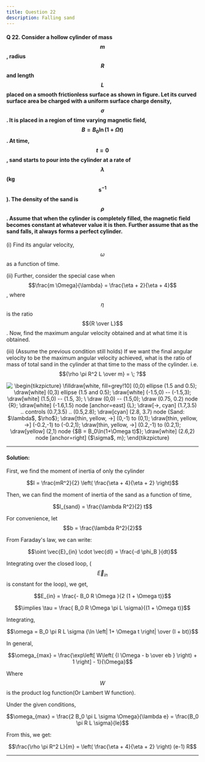 ```yaml
--- 
title: Question 22
description: Falling sand
---
```


<script src="https://cdn.mathjax.org/mathjax/latest/MathJax.js?config=TeX-AMS-MML_HTMLorMML" type="text/javascript"></script>

#### Q 22. Consider a hollow cylinder of mass $$m$$, radius $$R$$ and length $$L$$ placed on a smooth frictionless surface as shown in figure. Let its curved surface area be charged with a uniform surface charge density, $$\sigma$$. It is placed in a region of time varying magnetic field, $$B = B_0\ln(1+\Omega t)$$. At time, $$t=0$$, sand starts to pour into the cylinder at a rate of $$\lambda$$ (kg $$\text{s}^{-1}$$). The density of the sand is $$\rho$$. Assume that when the cylinder is completely filled, the magnetic field becomes constant at whatever value it is then. Further assume that as the sand falls, it always forms a perfect cylinder.

(i) Find its angular velocity, $$\omega$$ as a function of time. 

(ii) Further, consider the special case when $$\frac{m \Omega}{\lambda} = \frac{\eta + 2}{\eta + 4}$$, where $$\eta$$ is the ratio $${R \over L}$$. Now, find the maximum angular velocity obtained and at what time it is obtained. 

(iii) (Assume the previous condition still holds) If we want the final angular velocity to be the maximum angular velocity achieved, what is the ratio of mass of total sand in the cylinder at that time to the mass of the cylinder. i.e. $${\rho \pi R^2 L \over m} = \; ?$$

<p align="center"><img align="center" src="https://i.upmath.me/svg/%5Cbegin%7Btikzpicture%7D%0A%5Cfilldraw%5Bwhite%2C%20fill%3Dgrey!10%5D%20(0%2C0)%20ellipse%20(1.5%20and%200.5)%3B%0A%5Cdraw%5Bwhite%5D%20(0%2C3)%20ellipse%20(1.5%20and%200.5)%3B%0A%5Cdraw%5Bwhite%5D%20(-1.5%2C0)%20--%20(-1.5%2C3)%3B%0A%5Cdraw%5Bwhite%5D%20(1.5%2C0)%20--%20(1.5%2C%203)%3B%0A%5C%0A%5Cdraw%20(0%2C0)%20--%20(1.5%2C0)%3B%0A%5Cdraw%20(0.75%2C%200.2)%20node%20%7BR%7D%3B%0A%5Cdraw%5Bwhite%5D%20(-1.6%2C1.5)%20node%20%5Banchor%3Deast%5D%20%7BL%7D%3B%0A%5Cdraw%5B-%3E%2C%20cyan%5D%20(1.7%2C3.5)%20..%20controls%20(0.7%2C3.5)%20..%20(0.5%2C2.8)%3B%0A%5Cdraw%5Bcyan%5D%20(2.8%2C%203.7)%20node%20%7BSand%3A%20%24%5Clambda%24%2C%20%24%5Crho%24%7D%3B%0A%5Cdraw%5Bthin%2C%20yellow%2C%20-%3E%5D%20(0%2C-1)%20to%20(0%2C1)%3B%0A%5Cdraw%5Bthin%2C%20yellow%2C%20-%3E%5D%20(-0.2%2C-1)%20to%20(-0.2%2C1)%3B%0A%5Cdraw%5Bthin%2C%20yellow%2C%20-%3E%5D%20(0.2%2C-1)%20to%20(0.2%2C1)%3B%0A%5Cdraw%5Byellow%5D%20(2%2C1)%20node%20%7B%24B%20%3D%20B_0%5Cln(1%2B%5COmega%20t)%24%7D%3B%0A%5Cdraw%5Bwhite%5D%20(2.6%2C2)%20node%20%5Banchor%3Dright%5D%20%7B%24%5Csigma%24%2C%20m%7D%3B%0A%5Cend%7Btikzpicture%7D" alt="\begin{tikzpicture}
\filldraw[white, fill=grey!10] (0,0) ellipse (1.5 and 0.5);
\draw[white] (0,3) ellipse (1.5 and 0.5);
\draw[white] (-1.5,0) -- (-1.5,3);
\draw[white] (1.5,0) -- (1.5, 3);
\
\draw (0,0) -- (1.5,0);
\draw (0.75, 0.2) node {R};
\draw[white] (-1.6,1.5) node [anchor=east] {L};
\draw[-&gt;, cyan] (1.7,3.5) .. controls (0.7,3.5) .. (0.5,2.8);
\draw[cyan] (2.8, 3.7) node {Sand: $\lambda$, $\rho$};
\draw[thin, yellow, -&gt;] (0,-1) to (0,1);
\draw[thin, yellow, -&gt;] (-0.2,-1) to (-0.2,1);
\draw[thin, yellow, -&gt;] (0.2,-1) to (0.2,1);
\draw[yellow] (2,1) node {$B = B_0\ln(1+\Omega t)$};
\draw[white] (2.6,2) node [anchor=right] {$\sigma$, m};
\end{tikzpicture}" /></p>

---

#### Solution:

First, we find the moment of inertia of only the cylinder

$$I = \frac{mR^2}{2} \left( \frac{\eta + 4}{\eta + 2} \right)$$

Then, we can find the moment of inertia of the sand as a function of time,

$$I_{sand} = \frac{\lambda R^2}{2} t$$

For convenience, let $$b = \frac{\lambda R^2}{2}$$

From Faraday's law, we can write:

$$\oint \vec{E}_{in} \cdot \vec{dl} = \frac{-d \phi_B }{dt}$$

Integrating over the closed loop, ($$\vec{E}_{in}$$ is constant for the loop), we get,

$$E_{in} = \frac{- B_0 R \Omega }{2 (1 + \Omega t)}$$

$$\implies \tau = \frac{ B_0 R \Omega \pi L \sigma}{(1 + \Omega t)}$$

Integrating, 

$$\omega = B_0 \pi R L \sigma {\ln \left| 1+ \Omega t \right| \over (I + bt)}$$

In general, 

$$\omega_{max} = \frac{\exp\left[ W\left( {I \Omega - b  \over eb } \right) + 1 \right] - 1}{\Omega}$$

Where $$W$$ is the product log function(Or Lambert W function).

Under the given conditions,

$$\omega_{max} = \frac{2 B_0 \pi L \sigma \Omega}{\lambda e} = \frac{B_0 \pi R L \sigma}{Ie}$$

From this, we get:

$$\frac{\rho \pi R^2 L}{m} = \left( \frac{\eta + 4}{\eta + 2} \right) (e-1) R$$

---
